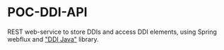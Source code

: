 # POC-DDI-API

REST web-service to store DDIs and access DDI elements, using Spring webflux and ["DDI Java"](https://github.com/InseeFr/Eno/tree/v3-develop/ddi-beans) library.

